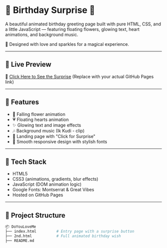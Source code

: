 # 🎉 Birthday Surprise 🎂

A beautiful animated birthday greeting page built with pure HTML, CSS, and a little JavaScript — featuring floating flowers, glowing text, heart animations, and background music.

💖 Designed with love and sparkles for a magical experience.

---

## 🌸 Live Preview

🔗 [Click Here to See the Surprise]([https://your-github-username.github.io/DoYouLoveMe/](https://sudipx.site/birthdaywish/))  
(Replace with your actual GitHub Pages link)

---

## 📸 Features

- 🌺 Falling flower animation
- 💗 Floating hearts animation
- ✨ Glowing text and image effects
- 🎶 Background music (Ik Kudi - clip)
- 🎁 Landing page with "Click for Surprise"
- 💜 Smooth responsive design with stylish fonts

---

## 🎨 Tech Stack

- HTML5
- CSS3 (animations, gradients, blur effects)
- JavaScript (DOM animation logic)
- Google Fonts: Montserrat & Great Vibes
- Hosted on GitHub Pages

---

## 📁 Project Structure

```bash
📦 DoYouLoveMe
├── index.html         # Entry page with a surprise button
├── 2nd.html           # Full animated birthday wish
├── README.md
